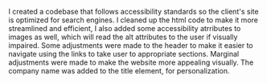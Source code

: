 
I created a codebase that follows accessibility standards
so the client's site is optimized for search engines.
I cleaned up the html code to make it more streamlined and efficient, I also added some accessibility atrributes to images as well, which will read the alt attributes to the user if visually impaired. 
Some adjustments were made to the header to make it easier to navigate using the links to take user to appropriate sections. Marginal adjustments were made to make the website more appealing visually. The company name was added to the title element, for personalization. 


